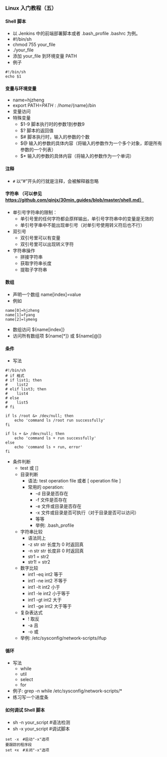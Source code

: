 ### Linux 入门教程（五）

#### Shell 脚本
- 以 Jenkins 中的前端部署脚本或者 .bash_profile  .bashrc 为例。 
- #!/bin/sh
- chmod 755 your_file
- ./your_file
- 添加 your_file 到环境变量 PATH
- 例子
```shell
#!/bin/sh
echo $1
```

#### 变量与环境变量
- name=hjzheng
- export PATH=$PATH:/home/${name}/bin
- 变量访问
- 特殊变量
  - $1-9 脚本执行时的参数1到参数9
  - $? 脚本的返回值
  - $# 脚本执行时，输入的参数的个数
  - $@ 输入的参数的具体内容（将输入的参数作为一个多个对象，即是所有参数的一个列表）
  - $* 输入的参数的具体内容（将输入的参数作为一个单词）

#### 注释
- `#` 以“#”开头的行就是注释，会被解释器忽略

#### 字符串 （可以参见 https://github.com/qinjx/30min_guides/blob/master/shell.md）
- 单引号字符串的限制：
  - 单引号里的任何字符都会原样输出，单引号字符串中的变量是无效的
  - 单引号字串中不能出现单引号（对单引号使用转义符后也不行）
- 双引号
  - 双引号里可以有变量
  - 双引号里可以出现转义字符
- 字符串操作
  - 拼接字符串
  - 获取字符串长度
  - 提取子字符串	

#### 数组
- 声明一个数组 name[index]=value
- 例如
```shell
name[0]=hjzheng
name[1]=fyang
name[2]=lymeng
```
- 数组访问 ${name[index]}
- 访问所有数组项 ${name[*]} 或 ${name[@]}

#### 条件 
- 写法
```shell	
#!/bin/sh
# if 格式
# if list1; then
#    list2
# elif list3; then
#    list4
# else
#    list5
# fi

if ls /root &> /dev/null; then
	echo 'command ls /root run successfully'
fi

if ls + &> /dev/null; then
	echo 'command ls + run successfully'
else
	echo 'command ls + run, error'
fi
```
- 条件判断
  - test 或 []
  - 目录判断
    - 语法: test operation file 或者 [ operation file ]
    - 常用的 operation:
      - -d 目录是否存在
      - -f 文件是否存在
      - -e 文件或目录是否存在
      - -x 文件或目录是否可执行（对于目录是否可以访问）
      - 等等
      - 举例: .bash_profile
  - 字符串比较
    - 语法同上
     - -z str str 长度为 0 时返回真
     - -n str str 长度非 0 时返回真
     - str1 = str2
     - str1! = str2
  - 数字比较
    - int1 -eq int2 等于
    - int1 -ne int2 不等于
    - int1 -lt int2 小于
    - int1 -le int2 小于等于
    - int1 -gt int2 大于
    - int1 -ge int2 大于等于
  - 复杂表达式
    - ! 取反
    - -a 且
    - -o 或
  - 举例: /etc/sysconfig/network-scripts/ifup	
#### 循环
- 写法
  - while
  - util
  - select
  - for
- 例子: grep -n while /etc/sysconfig/network-scripts/*	
- 练习写一个进度条	

#### 如何调试 Shell 脚本
- sh -n your_script #语法检测	
- sh -x	your_script #调试脚本

```shell
set -x　#启动"-x"选项 
要跟踪的程序段 
set +x　#关闭"-x"选项	 	
```
